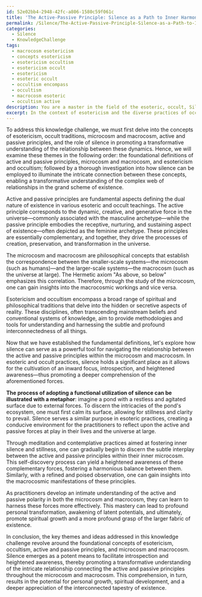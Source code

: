 ```yaml
---
id: 52e02bb4-2948-42fc-a806-1580c59f061c
title: 'The Active-Passive Principle: Silence as a Path to Inner Harmony'
permalink: /Silence/The-Active-Passive-Principle-Silence-as-a-Path-to-Inner-Harmony/
categories:
  - Silence
  - KnowledgeChallenge
tags:
  - macrocosm esotericism
  - concepts esotericism
  - esotericism occultism
  - esotericism occult
  - esotericism
  - esoteric occult
  - occultism encompass
  - occultism
  - macrocosm esoteric
  - occultism active
description: You are a master in the field of the esoteric, occult, Silence and Education. You are a writer of tests, challenges, textbooks and deep knowledge on Silence for initiates and students to gain deep insights and understanding from. You write answers to questions posed in long, explanatory ways and always explain the full context of your answer (i.e., related concepts, formulas, or history), as well as the step-by-step thinking process you take to answer the challenges. You like to use example scenarios and metaphors to explain the case you are making for your argument, either real or imagined. Summarize the key themes, ideas, and conclusions at the end.
excerpt: In the context of esotericism and the diverse practices of occult traditions, how might one utilize silence to achieve a transformative understanding of the relationship between the active and passive principles present within the microcosm and macrocosm of existence?
---
```

To address this knowledge challenge, we must first delve into the concepts of esotericism, occult traditions, microcosm and macrocosm, active and passive principles, and the role of silence in promoting a transformative understanding of the relationship between these dynamics. Hence, we will examine these themes in the following order: the foundational definitions of active and passive principles, microcosm and macrocosm, and esotericism and occultism; followed by a thorough investigation into how silence can be employed to illuminate the intricate connection between these concepts, enabling a transformative understanding of the complex web of relationships in the grand scheme of existence.

Active and passive principles are fundamental aspects defining the dual nature of existence in various esoteric and occult teachings. The active principle corresponds to the dynamic, creative, and generative force in the universe—commonly associated with the masculine archetype—while the passive principle embodies the receptive, nurturing, and sustaining aspect of existence—often depicted as the feminine archetype. These principles are essentially complementary, and together, they drive the processes of creation, preservation, and transformation in the universe.

The microcosm and macrocosm are philosophical concepts that establish the correspondence between the smaller-scale systems—the microcosm (such as humans)—and the larger-scale systems—the macrocosm (such as the universe at large). The Hermetic axiom "As above, so below" emphasizes this correlation. Therefore, through the study of the microcosm, one can gain insights into the macrocosmic workings and vice versa.

Esotericism and occultism encompass a broad range of spiritual and philosophical traditions that delve into the hidden or secretive aspects of reality. These disciplines, often transcending mainstream beliefs and conventional systems of knowledge, aim to provide methodologies and tools for understanding and harnessing the subtle and profound interconnectedness of all things.

Now that we have established the fundamental definitions, let's explore how silence can serve as a powerful tool for navigating the relationship between the active and passive principles within the microcosm and macrocosm. In esoteric and occult practices, silence holds a significant place as it allows for the cultivation of an inward focus, introspection, and heightened awareness—thus promoting a deeper comprehension of the aforementioned forces.

**The process of adopting a functional utilization of silence can be illustrated with a metaphor**: imagine a pond with a restless and agitated surface due to external forces. To discern the intricacies of the pond's ecosystem, one must first calm its surface, allowing for stillness and clarity to prevail. Silence serves a similar purpose in esoteric practices, creating a conducive environment for the practitioners to reflect upon the active and passive forces at play in their lives and the universe at large.

Through meditation and contemplative practices aimed at fostering inner silence and stillness, one can gradually begin to discern the subtle interplay between the active and passive principles within their inner microcosm. This self-discovery process can yield a heightened awareness of these complementary forces, fostering a harmonious balance between them. Similarly, with a refined and poised observation, one can gain insights into the macrocosmic manifestations of these principles.

As practitioners develop an intimate understanding of the active and passive polarity in both the microcosm and macrocosm, they can learn to harness these forces more effectively. This mastery can lead to profound personal transformation, awakening of latent potentials, and ultimately, promote spiritual growth and a more profound grasp of the larger fabric of existence.

In conclusion, the key themes and ideas addressed in this knowledge challenge revolve around the foundational concepts of esotericism, occultism, active and passive principles, and microcosm and macrocosm. Silence emerges as a potent means to facilitate introspection and heightened awareness, thereby promoting a transformative understanding of the intricate relationship connecting the active and passive principles throughout the microcosm and macrocosm. This comprehension, in turn, results in the potential for personal growth, spiritual development, and a deeper appreciation of the interconnected tapestry of existence.
